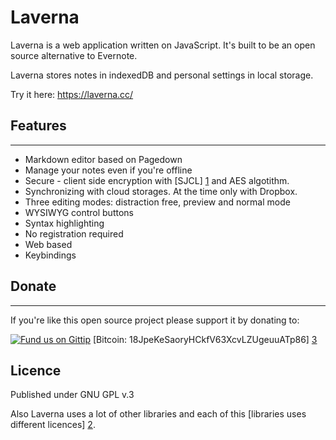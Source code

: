 # Laverna

Laverna is a web application written on JavaScript. It's built to be an open source alternative to Evernote.

Laverna stores notes in indexedDB and personal settings in local storage.

Try it here: https://laverna.cc/

## Features
-----------

* Markdown editor based on Pagedown
* Manage your notes even if you're offline
* Secure - client side encryption with [SJCL] [1] and AES algotithm.
* Synchronizing with cloud storages. At the time only with Dropbox.
* Three editing modes: distraction free, preview and normal mode
* WYSIWYG control buttons
* Syntax highlighting
* No registration required
* Web based
* Keybindings

## Donate
---------------
If you're like this open source project please support it by donating to:

[![Fund us on Gittip](https://raw.github.com/gittip/www.gittip.com/master/www/assets/gittip.png)](https://www.gittip.com/Laverna/ "Fund us on Gittip")
[Bitcoin: 18JpeKeSaoryHCkfV63XcvLZUgeuuATp86] [3]

## Licence
Published under GNU GPL v.3

Also Laverna uses a lot of other libraries and each of this [libraries uses different licences] [2].

[1]: http://bitwiseshiftleft.github.io/sjcl/
[2]: https://github.com/Laverna/laverna/blob/master/bower.json
[3]: bitcoin:18JpeKeSaoryHCkfV63XcvLZUgeuuATp86
[4]: https://www.gittip.com/Laverna/
